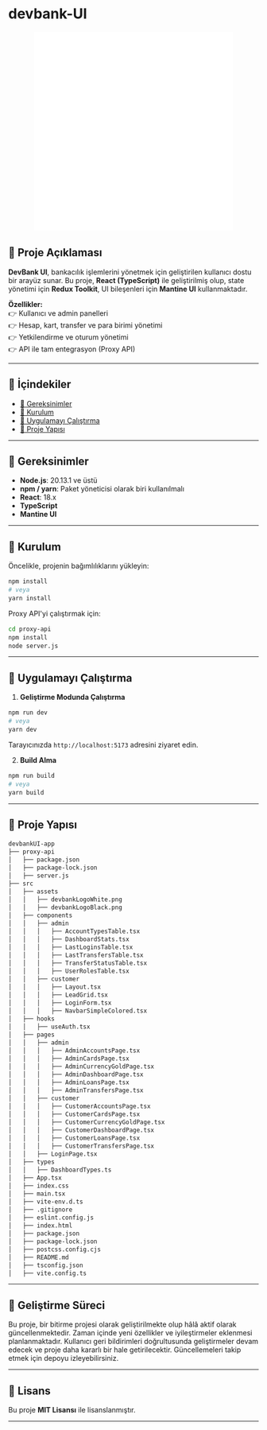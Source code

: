 # devbank-UI  

<p align="center">
  <img width="400" height="400" src="/src/assets/devbankLogoWhite.png">
</p>

## 📌 **Proje Açıklaması**  

**DevBank UI**, bankacılık işlemlerini yönetmek için geliştirilen kullanıcı dostu bir arayüz sunar. Bu proje, **React (TypeScript)** ile geliştirilmiş olup, state yönetimi için **Redux Toolkit**, UI bileşenleri için **Mantine UI** kullanmaktadır.  

**Özellikler:**  
👉 Kullanıcı ve admin panelleri  
👉 Hesap, kart, transfer ve para birimi yönetimi  
👉 Yetkilendirme ve oturum yönetimi  
👉 API ile tam entegrasyon (Proxy API)  

---

## 📌 **İçindekiler**  
- [📌 Gereksinimler](#gereksinimler)  
- [📌 Kurulum](#kurulum)  
- [📌 Uygulamayı Çalıştırma](#uygulamayi-calistirma)  
- [📌 Proje Yapısı](#proje-yapisi)  

---

## 📌 **Gereksinimler**  

- **Node.js**: 20.13.1 ve üstü  
- **npm / yarn**: Paket yöneticisi olarak biri kullanılmalı  
- **React**: 18.x  
- **TypeScript**  
- **Mantine UI**  

---

## 📌 **Kurulum**  

Öncelikle, projenin bağımlılıklarını yükleyin:  

```bash
npm install
# veya
yarn install
```

Proxy API'yi çalıştırmak için:  
```bash
cd proxy-api
npm install
node server.js
```

---

## 📌 **Uygulamayı Çalıştırma**  

1. **Geliştirme Modunda Çalıştırma**  
```bash
npm run dev
# veya
yarn dev
```
Tarayıcınızda `http://localhost:5173` adresini ziyaret edin.  

2. **Build Alma**  
```bash
npm run build
# veya
yarn build
```

---

## 📌 **Proje Yapısı**  

```plaintext
devbankUI-app
├── proxy-api
│   ├── package.json
│   ├── package-lock.json
│   ├── server.js
├── src
│   ├── assets
│   │   ├── devbankLogoWhite.png
│   │   ├── devbankLogoBlack.png
│   ├── components
│   │   ├── admin
│   │   │   ├── AccountTypesTable.tsx
│   │   │   ├── DashboardStats.tsx
│   │   │   ├── LastLoginsTable.tsx
│   │   │   ├── LastTransfersTable.tsx
│   │   │   ├── TransferStatusTable.tsx
│   │   │   ├── UserRolesTable.tsx
│   │   ├── customer
│   │   │   ├── Layout.tsx
│   │   │   ├── LeadGrid.tsx
│   │   │   ├── LoginForm.tsx
│   │   │   ├── NavbarSimpleColored.tsx
│   ├── hooks
│   │   ├── useAuth.tsx
│   ├── pages
│   │   ├── admin
│   │   │   ├── AdminAccountsPage.tsx
│   │   │   ├── AdminCardsPage.tsx
│   │   │   ├── AdminCurrencyGoldPage.tsx
│   │   │   ├── AdminDashboardPage.tsx
│   │   │   ├── AdminLoansPage.tsx
│   │   │   ├── AdminTransfersPage.tsx
│   │   ├── customer
│   │   │   ├── CustomerAccountsPage.tsx
│   │   │   ├── CustomerCardsPage.tsx
│   │   │   ├── CustomerCurrencyGoldPage.tsx
│   │   │   ├── CustomerDashboardPage.tsx
│   │   │   ├── CustomerLoansPage.tsx
│   │   │   ├── CustomerTransfersPage.tsx
│   │   ├── LoginPage.tsx
│   ├── types
│   │   ├── DashboardTypes.ts
│   ├── App.tsx
│   ├── index.css
│   ├── main.tsx
│   ├── vite-env.d.ts
│   ├── .gitignore
│   ├── eslint.config.js
│   ├── index.html
│   ├── package.json
│   ├── package-lock.json
│   ├── postcss.config.cjs
│   ├── README.md
│   ├── tsconfig.json
│   ├── vite.config.ts
```

---

## 📌 **Geliştirme Süreci**  

Bu proje, bir bitirme projesi olarak geliştirilmekte olup hâlâ aktif olarak güncellenmektedir. Zaman içinde yeni özellikler ve iyileştirmeler eklenmesi planlanmaktadır. Kullanıcı geri bildirimleri doğrultusunda geliştirmeler devam edecek ve proje daha kararlı bir hale getirilecektir. Güncellemeleri takip etmek için depoyu izleyebilirsiniz.  

---

## 📌 **Lisans**  

Bu proje **MIT Lisansı** ile lisanslanmıştır.  

---


